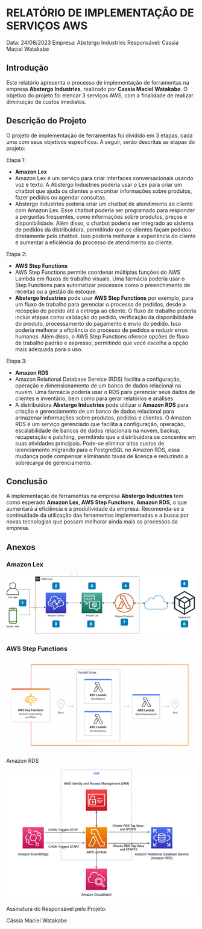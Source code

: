 # RELATÓRIO DE IMPLEMENTAÇÃO DE SERVIÇOS AWS

Data: 24/08/2023
Empresa: Abstergo Industries 
Responsável: Cassia Maciel Watakabe

## Introdução
Este relatório apresenta o processo de implementação de ferramentas na empresa **Abstergo Industries**, realizado por **Cassia Maciel Watakabe**. O objetivo do projeto foi elencar 3 serviços AWS, com a finalidade de realizar diminuição de custos imediatos.

## Descrição do Projeto
O projeto de implementação de ferramentas foi dividido em 3 etapas, cada uma com seus objetivos específicos. A seguir, serão descritas as etapas do projeto:

Etapa 1: 
- **Amazon Lex**
- Amazon Lex é um serviço para criar interfaces conversacionais usando voz e texto. A Abstergo Industries poderia usar o Lex para criar um chatbot que ajuda os clientes a encontrar informações sobre produtos, fazer pedidos ou agendar consultas.
- Abstergo Industries poderia criar um chatbot de atendimento ao cliente com Amazon Lex. Esse chatbot poderia ser programado para responder a perguntas frequentes, como informações sobre produtos, preços e disponibilidade. Além disso, o chatbot poderia ser integrado ao sistema de pedidos da distribuidora, permitindo que os clientes façam pedidos diretamente pelo chatbot. Isso poderia melhorar a experiência do cliente e aumentar a eficiência do processo de atendimento ao cliente.

Etapa 2: 
- **AWS Step Functions**
- AWS Step Functions permite coordenar múltiplas funções do AWS Lambda em fluxos de trabalho visuais. Uma farmácia poderia usar o Step Functions para automatizar processos como o preenchimento de receitas ou a gestão do estoque.
- **Abstergo Industries** pode usar **AWS Step Functions** por exemplo, para um fluxo de trabalho para gerenciar o processo de pedidos, desde a recepção do pedido até a entrega ao cliente. O fluxo de trabalho poderia incluir etapas como validação do pedido, verificação da disponibilidade do produto, processamento do pagamento e envio do pedido. Isso poderia melhorar a eficiência do processo de pedidos e reduzir erros humanos. Além disso, o AWS Step Functions oferece opções de fluxo de trabalho padrão e expresso, permitindo que você escolha a opção mais adequada para o uso.

Etapa 3: 
- **Amazon RDS**
- Amazon Relational Database Service (RDS) facilita a configuração, operação e dimensionamento de um banco de dados relacional na nuvem. Uma farmácia poderia usar o RDS para gerenciar seus dados de clientes e inventário, bem como para gerar relatórios e análises.
- A distribuidora **Abstergo Industries** pode utilizar o **Amazon RDS** para criação e gerenciamento de um banco de dados relacional para armazenar informações sobre produtos, pedidos e clientes. O Amazon RDS é um serviço gerenciado que facilita a configuração, operação, escalabilidade de bancos de dados relacionais na nuvem, backup, recuperação e patching, permitindo que a distribuidora se concentre em suas atividades principais. Pode-se eliminar altos custos de licenciamento migrando para o PostgreSQL no Amazon RDS, essa mudança pode compensar eliminando taxas de licença e reduzindo a sobrecarga de gerenciamento.



## Conclusão
A implementação de ferramentas na empresa **Abstergo Industries** tem como esperado **Amazon Lex**, **AWS Step Functions**, **Amazon RDS**, o que aumentará a eficiência e a produtividade da empresa. Recomenda-se a continuidade da utilização das ferramentas implementadas e a busca por novas tecnologias que possam melhorar ainda mais os processos da empresa.

## Anexos

### Amazon Lex

![image-20230824161938959](amazon_lex.png)

### AWS Step Functions

![image-20230824162235872](step_functions.png)

Amazon RDS

![image-20230824162808820](amazon_rds.png)

Assinatura do Responsável pelo Projeto:

Cássia Maciel Watakabe